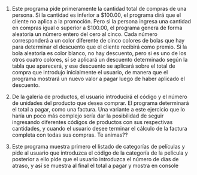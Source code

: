 1) Este programa pide primeramente la cantidad total de compras de una persona. Si la cantidad es inferior a $100.00, el programa dirá que el cliente no aplica a la promoción. Pero si la persona ingresa una cantidad en compras igual o superior a $100.00, el programa genera de forma aleatoria un número entero del cero al cinco. Cada número corresponderá a un color diferente de cinco colores de bolas que hay para determinar el descuento que el cliente recibirá como premio. Si la bola aleatoria es color blanco, no hay descuento, pero si es uno de los otros cuatro colores, sí se aplicará un descuento determinado según la tabla que  aparecerá, y ese descuento se aplicará sobre el total de compra que introdujo inicialmente el usuario, de manera que el programa mostrará un nuevo valor a pagar luego de haber aplicado el descuento.


2) De la galería de productos, el usuario introducirá el código y el número de unidades del producto que desea comprar. El programa determinará el total a pagar, como una factura.
Una variante a este ejercicio que lo haría un poco más complejo sería dar la posibilidad de seguir ingresando diferentes códigos de productos con sus respectivas cantidades, y cuando el usuario desee terminar el cálculo de la factura completa con todas sus compras. Te animas??

4) Este programa muestra primero el listado de categorías de películas y pide al usuario que introduzca el código de la categoría de la película y posterior a ello pide que el usuario introduzca el número de días de atraso, y así se muestra al final el total a pagar y mostra en console 
